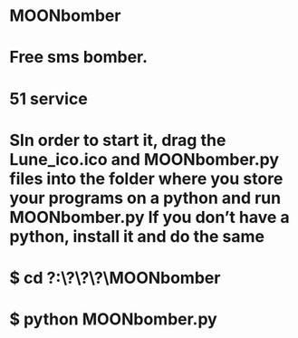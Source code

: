 # MOONbomber
# Free sms bomber.
# 51 service


# SIn order to start it, drag the Lune_ico.ico and MOONbomber.py files into the folder where you store your programs on a python and run     MOONbomber.py If you don’t have a python, install it and do the same

# $ cd ?:\\?\\?\\?\MOONbomber
# $ python MOONbomber.py
